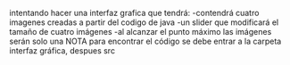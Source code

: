 intentando hacer una interfaz grafica que tendrá:
-contendrá cuatro imagenes creadas a partir del codigo de java
-un slider que modificará el tamaño de cuatro imágenes
-al alcanzar el punto máximo las imágenes serán solo una
NOTA
para encontrar el código se debe entrar a la carpeta interfaz gráfica, despues src
